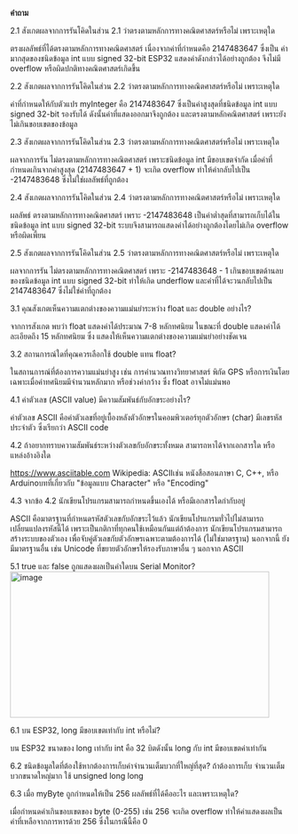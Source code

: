 __คำถาม__

2.1  สังเกตผลจากการรันโคิดในส่วน 2.1 ว่าตรงตามหลักการทางคณิตศาสตร์หรือไม่ เพราะเหตุใด

ตรงผลลัพธ์ที่ได้ตรงตามหลักการทางคณิตศาสตร์
เนื่องจากค่าที่กำหนดคือ 2147483647 ซึ่งเป็น ค่ามากสุดของชนิดข้อมูล int แบบ signed 32-bit
ESP32 แสดงค่าดังกล่าวได้อย่างถูกต้อง จึงไม่มี overflow หรือผิดปกติทางคณิตศาสตร์เกิดขึ้น

2.2  สังเกตผลจากการรันโคิดในส่วน 2.2 ว่าตรงตามหลักการทางคณิตศาสตร์หรือไม่ เพราะเหตุใด

ค่าที่กำหนดให้กับตัวแปร myInteger คือ 2147483647 ซึ่งเป็นค่าสูงสุดที่ชนิดข้อมูล int แบบ signed 32-bit รองรับได้ ดังนั้นค่าที่แสดงออกมาจึงถูกต้อง และตรงตามหลักคณิตศาสตร์ เพราะยังไม่เกินขอบเขตของข้อมูล

2.3  สังเกตผลจากการรันโคิดในส่วน 2.3 ว่าตรงตามหลักการทางคณิตศาสตร์หรือไม่ เพราะเหตุใด

ผลจากการรัน ไม่ตรงตามหลักการทางคณิตศาสตร์ เพราะชนิดข้อมูล int มีขอบเขตจำกัด เมื่อค่าที่กำหนดเกินจากค่าสูงสุด (2147483647 + 1) จะเกิด overflow ทำให้ค่ากลับไปเป็น -2147483648 ซึ่งไม่ใช่ผลลัพธ์ที่ถูกต้อง

2.4  สังเกตผลจากการรันโคิดในส่วน 2.4 ว่าตรงตามหลักการทางคณิตศาสตร์หรือไม่ เพราะเหตุใด

ผลลัพธ์ ตรงตามหลักการทางคณิตศาสตร์ เพราะ -2147483648 เป็นค่าต่ำสุดที่สามารถเก็บได้ในชนิดข้อมูล int แบบ signed 32-bit ระบบจึงสามารถแสดงค่าได้อย่างถูกต้องโดยไม่เกิด overflow หรือผิดเพี้ยน

2.5  สังเกตผลจากการรันโคิดในส่วน 2.5 ว่าตรงตามหลักการทางคณิตศาสตร์หรือไม่ เพราะเหตุใด

ผลจากการรัน ไม่ตรงตามหลักการทางคณิตศาสตร์ เพราะ -2147483648 - 1 เกินขอบเขตด้านลบของชนิดข้อมูล int แบบ signed 32-bit ทำให้เกิด underflow และค่าที่ได้จะวนกลับไปเป็น 2147483647 ซึ่งไม่ใช่ค่าที่ถูกต้อง

3.1 คุณสังเกตเห็นความแตกต่างของความแม่นยำระหว่าง float และ double อย่างไร? 

จากการสังเกต พบว่า float แสดงค่าได้ประมาณ 7-8 หลักทศนิยม ในขณะที่ double แสดงค่าได้ละเอียดถึง 15 หลักทศนิยม ซึ่ง แสดงให้เห็นความแตกต่างของความแม่นยำอย่างชัดเจน

3.2 สถานการณ์ใดที่คุณควรเลือกใช้ double แทน float?

ในสถานการณ์ที่ต้องการความแม่นยำสูง เช่น การคำนวณทางวิทยาศาสตร์ พิกัด GPS หรือการเงินโดยเฉพาะเมื่อค่าทศนิยมมีจำนวนหลักมาก หรือช่วงค่ากว้าง ซึ่ง float อาจไม่แม่นพอ

4.1 ค่าตัวเลข (ASCII value) มีความสัมพันธ์กับอักขระอย่างไร?

ค่าตัวเลข ASCII คือค่าตัวเลขที่อยู่เบื้องหลังตัวอักษรในคอมพิวเตอร์ทุกตัวอักษร (char) มีเลขรหัสประจำตัว ซึ่งเรียกว่า ASCII code

4.2 ถ้าอยากทราบความสัมพันธ์ระหว่างตัวเลขกับอักขระทั้งหมด สามารถหาได้จากเอกสารใด หรือแหล่งอ้างอิงใด

https://www.asciitable.com 
Wikipedia: ASCIIเช่น หนังสือสอนภาษา C, C++, หรือ Arduinoบทที่เกี่ยวกับ "ข้อมูลแบบ Character" หรือ "Encoding"

4.3 จากข้อ 4.2 นักเขียนโปรแกรมสามารถกำหนดขึ้นเองได้ หรือมีเอกสารใดกำกับอยู่

ASCII คือมาตรฐานที่กำหนดรหัสตัวเลขกับอักขระไว้แล้ว นักเขียนโปรแกรมทั่วไปไม่สามารถเปลี่ยนแปลงรหัสนี้ได้ เพราะเป็นกติกาที่ทุกคนใช้เหมือนกันแต่ถ้าต้องการ นักเขียนโปรแกรมสามารถสร้างระบบของตัวเอง เพื่อจับคู่ตัวเลขกับตัวอักษรเฉพาะตามต้องการได้ (ไม่ใช่มาตรฐาน)
นอกจากนี้ ยังมีมาตรฐานอื่น เช่น Unicode ที่ขยายตัวอักษรให้รองรับภาษาอื่น ๆ นอกจาก ASCII

5.1 true และ false ถูกแสดงผลเป็นค่าใดบน Serial Monitor?
<img width="467" height="263" alt="image" src="https://github.com/user-attachments/assets/eaba8853-6198-4270-9d0d-08c090bf44d8" />

6.1 บน ESP32, long มีขอบเขตเท่ากับ int หรือไม่? 

บน ESP32 ขนาดของ long เท่ากับ int คือ 32 บิตดังนั้น long กับ int มีขอบเขตค่าเท่ากัน

6.2 ชนิดข้อมูลใดที่ต้องใช้หากต้องการเก็บค่าจำนวนเต็มบวกที่ใหญ่ที่สุด?
ถ้าต้องการเก็บ จำนวนเต็มบวกขนาดใหญ่มาก ใช้ unsigned long long

6.3 เมื่อ myByte ถูกกำหนดให้เป็น 256 ผลลัพธ์ที่ได้คืออะไร และเพราะเหตุใด?

เมื่อกำหนดค่าเกินขอบเขตของ byte (0-255) เช่น 256 จะเกิด overflow ทำให้ค่าแสดงผลเป็น ค่าที่เหลือจากการหารด้วย 256 ซึ่งในกรณีนี้คือ 0
